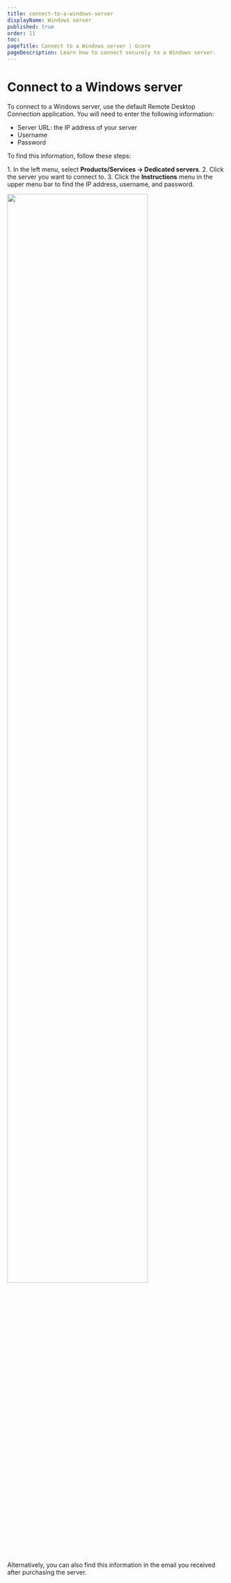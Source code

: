 ```yaml
---
title: connect-to-a-windows-server
displayName: Windows server
published: true
order: 11
toc:
pageTitle: Connect to a Windows server | Gcore
pageDescription: Learn how to connect securely to a Windows server. 
---
```

# Connect to a Windows server

To connect to a Windows server, use the default Remote Desktop Connection application. You will need to enter the following information:

- Server URL: the IP address of your server
- Username
- Password

To find this information, follow these steps:

1\. In the left menu, select **Products/Services → Dedicated servers**.
2\. Click the server you want to connect to.
3\. Click the **Instructions** menu in the upper menu bar to find the IP address, username, and password.

<img src="https://assets.gcore.pro/docs/hosting/dedicated-servers/manage/connect/connect-to-a-windows-server/13068570817553.png" alt="" width="80%">

Alternatively, you can also find this information in the email you received after purchasing the server.